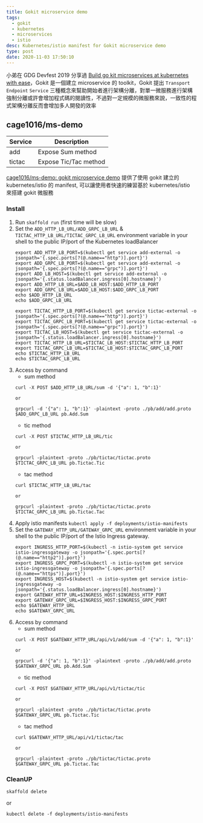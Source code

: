 ```yaml
---
title: Gokit microservice demo
tags:
  - gokit
  - kubernetes
  - microservices
  - istio
desc: Kubernetes/istio manifest for Gokit microservice demo
type: post
date: 2020-11-03 17:50:10
---
```



小弟在 GDG Devfest 2019 分享過 [Build go kit microservices at kubernetes with ease](https://www.slideshare.net/cagechung/gdg-devfest-2019-build-go-kit-microservices-at-kubernetes-with-ease)，Gokit 是一個建立 microservice 的 toolkit，Gokit 提出 `Transport` `Endpoint` `Service` 三種概念來幫助開始者進行架構分離，對單一微服務進行架構強制分離或許會增加程式碼的閱讀性，不過對一定規模的微服務來說，一致性的程式架構分離反而會增加多人開發的效率

## cage1016/ms-demo

| Service | Description           |
| ------- | --------------------- |
| add     | Expose Sum method     |
| tictac  | Expose Tic/Tac method |

[cage1016/ms-demo: gokit microservice demo](https://github.com/cage1016/ms-demo) 提供了使用 gokit 建立的 kubernetes/istio 的 manifest, 可以讓使用者快速的練習基於 kubernetes/istio 來搭建 gokit 微服務

<!--more-->

### Install

1. Run `skaffold run` (first time will be slow)
2. Set the `ADD_HTTP_LB_URL/ADD_GRPC_LB_URL` & `TICTAC_HTTP_LB_URL/TICTAC_GRPC_LB_URL` environment variable in your shell to the public IP/port of the Kubernetes loadBalancer
    ```shell
    export ADD_HTTP_LB_PORT=$(kubectl get service add-external -o jsonpath='{.spec.ports[?(@.name=="http")].port}')
    export ADD_GRPC_LB_PORT=$(kubectl get service add-external -o jsonpath='{.spec.ports[?(@.name=="grpc")].port}')
    export ADD_LB_HOST=$(kubectl get service add-external -o jsonpath='{.status.loadBalancer.ingress[0].hostname}')
    export ADD_HTTP_LB_URL=$ADD_LB_HOST:$ADD_HTTP_LB_PORT
    export ADD_GRPC_LB_URL=$ADD_LB_HOST:$ADD_GRPC_LB_PORT
    echo $ADD_HTTP_LB_URL
    echo $ADD_GRPC_LB_URL

    export TICTAC_HTTP_LB_PORT=$(kubectl get service tictac-external -o jsonpath='{.spec.ports[?(@.name=="http")].port}')
    export TICTAC_GRPC_LB_PORT=$(kubectl get service tictac-external -o jsonpath='{.spec.ports[?(@.name=="grpc")].port}')
    export TICTAC_LB_HOST=$(kubectl get service tictac-external -o jsonpath='{.status.loadBalancer.ingress[0].hostname}')
    export TICTAC_HTTP_LB_URL=$TICTAC_LB_HOST:$TICTAC_HTTP_LB_PORT
    export TICTAC_GRPC_LB_URL=$TICTAC_LB_HOST:$TICTAC_GRPC_LB_PORT
    echo $TICTAC_HTTP_LB_URL
    echo $TICTAC_GRPC_LB_URL
    ```
3. Access by command
    - sum method
    ```shell
    curl -X POST $ADD_HTTP_LB_URL/sum -d '{"a": 1, "b":1}'
    
    or
    
    grpcurl -d '{"a": 1, "b":1}' -plaintext -proto ./pb/add/add.proto $ADD_GRPC_LB_URL pb.Add.Sum
    ```
    - tic method
    ```shell
    curl -X POST $TICTAC_HTTP_LB_URL/tic
    
    or
    
    grpcurl -plaintext -proto ./pb/tictac/tictac.proto $TICTAC_GRPC_LB_URL pb.Tictac.Tic
    ```
    - tac method
    ```shell
    curl $TICTAC_HTTP_LB_URL/tac
    
    or
    
    grpcurl -plaintext -proto ./pb/tictac/tictac.proto $TICTAC_GRPC_LB_URL pb.Tictac.Tac
    ```
4. Apply istio manifests `kubectl apply -f deployments/istio-manifests`
5. Set the `GATEWAY_HTTP_URL/GATEWAY_GRPC_URL` environment variable in your shell to the public IP/port of the Istio Ingress gateway.
    ```shell
    export INGRESS_HTTP_PORT=$(kubectl -n istio-system get service istio-ingressgateway -o jsonpath='{.spec.ports[?(@.name=="http2")].port}')
    export INGRESS_GRPC_PORT=$(kubectl -n istio-system get service istio-ingressgateway -o jsonpath='{.spec.ports[?(@.name=="https")].port}')
    export INGRESS_HOST=$(kubectl -n istio-system get service istio-ingressgateway -o jsonpath='{.status.loadBalancer.ingress[0].hostname}')
    export GATEWAY_HTTP_URL=$INGRESS_HOST:$INGRESS_HTTP_PORT
    export GATEWAY_GRPC_URL=$INGRESS_HOST:$INGRESS_GRPC_PORT
    echo $GATEWAY_HTTP_URL
    echo $GATEWAY_GRPC_URL
    ```
7. Access by command
    - sum method
    ```shell
    curl -X POST $GATEWAY_HTTP_URL/api/v1/add/sum -d '{"a": 1, "b":1}'
    
    or
    
    grpcurl -d '{"a": 1, "b":1}' -plaintext -proto ./pb/add/add.proto $GATEWAY_GRPC_URL pb.Add.Sum
    ```
    - tic method
    ```shell
    curl -X POST $GATEWAY_HTTP_URL/api/v1/tictac/tic
    
    or
    
    grpcurl -plaintext -proto ./pb/tictac/tictac.proto $GATEWAY_GRPC_URL pb.Tictac.Tic
    ```
    - tac method
    ```shell
    curl $GATEWAY_HTTP_URL/api/v1/tictac/tac
    
    or
    
    grpcurl -plaintext -proto ./pb/tictac/tictac.proto $GATEWAY_GRPC_URL pb.Tictac.Tac
    ```


### CleanUP

`skaffold delete`

or 

`kubectl delete -f deployments/istio-manifests`